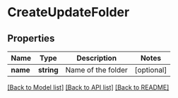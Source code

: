 # CreateUpdateFolder

## Properties
Name | Type | Description | Notes
------------ | ------------- | ------------- | -------------
**name** | **string** | Name of the folder | [optional] 

[[Back to Model list]](../../README.md#documentation-for-models) [[Back to API list]](../../README.md#documentation-for-api-endpoints) [[Back to README]](../../README.md)


